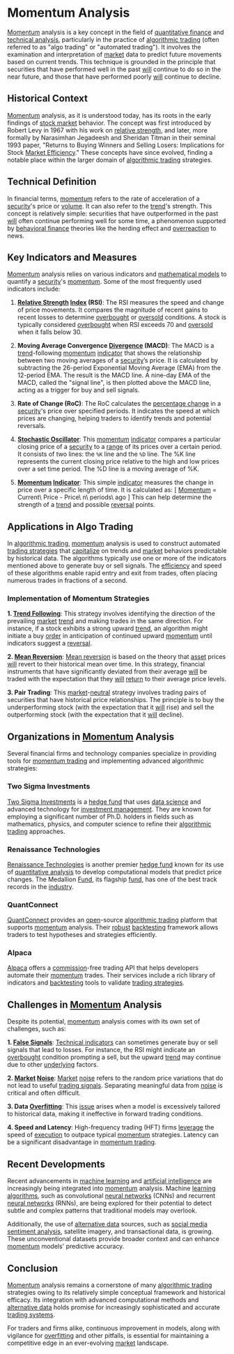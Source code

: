 # Momentum Analysis

[Momentum](../m/momentum.md) analysis is a key concept in the field of [quantitative finance](../q/quantitative_finance.md) and [technical analysis](../t/technical_analysis.md), particularly in the practice of [algorithmic trading](../a/algorithmic_trading.md) (often referred to as "algo trading" or "automated trading"). It involves the examination and interpretation of [market](../m/market.md) data to predict future movements based on current trends. This technique is grounded in the principle that securities that have performed well in the past [will](../w/will.md) continue to do so in the near future, and those that have performed poorly [will](../w/will.md) continue to decline.

Historical Context
-------------------

[Momentum](../m/momentum.md) analysis, as it is understood today, has its roots in the early findings of [stock market](../s/stock_market.md) behavior. The concept was first introduced by Robert Levy in 1967 with his work on [relative strength](../r/relative_strength.md), and later, more formally by Narasimhan Jegadeesh and Sheridan Titman in their seminal 1993 paper, "Returns to Buying Winners and Selling Losers: Implications for Stock [Market Efficiency](../m/market_efficiency.md)." These concepts have since evolved, finding a notable place within the larger domain of [algorithmic trading](../a/algorithmic_trading.md) strategies.

Technical Definition
---------------------

In financial terms, [momentum](../m/momentum.md) refers to the rate of acceleration of a [security](../s/security.md)'s price or [volume](../v/volume.md). It can also refer to the [trend](../t/trend.md)'s strength. This concept is relatively simple: securities that have outperformed in the past [will](../w/will.md) often continue performing well for some time, a phenomenon supported by [behavioral finance](../b/behavioral_finance.md) theories like the herding effect and [overreaction](../o/overreaction.md) to news.

Key Indicators and Measures
----------------------------

[Momentum](../m/momentum.md) analysis relies on various indicators and [mathematical models](../m/mathematical_models_in_trading.md) to quantify a [security](../s/security.md)'s [momentum](../m/momentum.md). Some of the most frequently used indicators include:

1. **[Relative Strength](../r/relative_strength.md) [Index](../i/index_instrument.md) (RSI)**:
   The RSI measures the speed and change of price movements. It compares the magnitude of recent gains to recent losses to determine [overbought](../o/overbought.md) or [oversold](../o/oversold.md) conditions. A stock is typically considered [overbought](../o/overbought.md) when RSI exceeds 70 and [oversold](../o/oversold.md) when it falls below 30.

2. **Moving Average Convergence [Divergence](../d/divergence.md) (MACD)**:
   The MACD is a [trend](../t/trend.md)-following [momentum](../m/momentum.md) [indicator](../i/indicator.md) that shows the relationship between two moving averages of a [security](../s/security.md)’s price. It is calculated by subtracting the 26-period Exponential Moving Average (EMA) from the 12-period EMA. The result is the MACD line. A nine-day EMA of the MACD, called the "signal line", is then plotted above the MACD line, acting as a trigger for buy and sell signals.

3. **Rate of Change (RoC)**:
   The RoC calculates the [percentage change](../p/percentage_change.md) in a [security](../s/security.md)'s price over specified periods. It indicates the speed at which prices are changing, helping traders to identify trends and potential reversals.

4. **[Stochastic Oscillator](../s/stochastic_oscillator.md)**:
   This [momentum](../m/momentum.md) [indicator](../i/indicator.md) compares a particular closing price of a [security](../s/security.md) to a [range](../r/range.md) of its prices over a certain period. It consists of two lines: the `%K` line and the `%D` line. The %K line represents the current closing price relative to the high and low prices over a set time period. The %D line is a moving average of %K.

5. **[Momentum](../m/momentum.md) [Indicator](../i/indicator.md)**:
   This simple [indicator](../i/indicator.md) measures the change in price over a specific length of time. It is calculated as:
   \[
   [Momentum](../m/momentum.md) = Current\ Price - Price\ n\ periods\ ago
   \]
   This can help determine the strength of a [trend](../t/trend.md) and possible [reversal](../r/reversal.md) points.

Applications in Algo Trading
-----------------------------

In [algorithmic trading](../a/algorithmic_trading.md), [momentum](../m/momentum.md) analysis is used to construct automated [trading strategies](../t/trading_strategies.md) that [capitalize](../c/capitalize.md) on trends and [market](../m/market.md) behaviors predictable by historical data. The algorithms typically use one or more of the indicators mentioned above to generate buy or sell signals. The [efficiency](../e/efficiency.md) and speed of these algorithms enable rapid entry and exit from trades, often placing numerous trades in fractions of a second.

### Implementation of Momentum Strategies
  
**1. [Trend Following](../t/trend_following.md)**:
   This strategy involves identifying the direction of the prevailing [market](../m/market.md) [trend](../t/trend.md) and making trades in the same direction. For instance, if a stock exhibits a strong upward [trend](../t/trend.md), an algorithm might initiate a buy [order](../o/order.md) in anticipation of continued upward [momentum](../m/momentum.md) until indicators suggest a [reversal](../r/reversal.md).

**2. [Mean Reversion](../m/mean_reversion.md)**:
   [Mean reversion](../m/mean_reversion.md) is based on the theory that [asset](../a/asset.md) prices [will](../w/will.md) revert to their historical mean over time. In this strategy, financial instruments that have significantly deviated from their average [will](../w/will.md) be traded with the expectation that they [will](../w/will.md) [return](../r/return.md) to their average price levels.

**3. Pair Trading**:
   This [market](../m/market.md)-[neutral](../n/neutral.md) strategy involves trading pairs of securities that have historical price relationships. The principle is to buy the underperforming stock (with the expectation that it [will](../w/will.md) rise) and sell the outperforming stock (with the expectation that it [will](../w/will.md) decline).

Organizations in [Momentum](../m/momentum.md) Analysis
----------------------------------

Several financial firms and technology companies specialize in providing tools for [momentum trading](../m/momentum_trading.md) and implementing advanced algorithmic strategies:

### Two Sigma Investments

[Two Sigma Investments](https://www.twosigma.com/) is a [hedge fund](../h/hedge_fund.md) that uses [data science](../d/data_science_in_trading.md) and advanced technology for [investment management](../i/investment_management.md). They are known for employing a significant number of Ph.D. holders in fields such as mathematics, physics, and computer science to refine their [algorithmic trading](../a/algorithmic_trading.md) approaches.

### Renaissance Technologies

[Renaissance Technologies](https://www.rentec.com/) is another premier [hedge fund](../h/hedge_fund.md) known for its use of [quantitative analysis](../q/quantitative_analysis.md) to develop computational models that predict price changes. The Medallion [Fund](../f/fund.md), its flagship [fund](../f/fund.md), has one of the best track records in the [industry](../i/industry.md).

### QuantConnect

[QuantConnect](https://www.quantconnect.com/) provides an [open](../o/open.md)-source [algorithmic trading](../a/algorithmic_trading.md) platform that supports [momentum](../m/momentum.md) analysis. Their [robust](../r/robust.md) [backtesting](../b/backtesting.md) framework allows traders to test hypotheses and strategies efficiently.

### Alpaca

[Alpaca](https://alpaca.markets/) offers a [commission](../c/commission.md)-free trading API that helps developers automate their [momentum](../m/momentum.md) trades. Their services include a rich library of indicators and [backtesting](../b/backtesting.md) tools to validate [trading strategies](../t/trading_strategies.md).

Challenges in [Momentum](../m/momentum.md) Analysis
-------------------------------

Despite its potential, [momentum](../m/momentum.md) analysis comes with its own set of challenges, such as:

**1. [False Signals](../f/false_signals_in_trading.md)**:
   [Technical indicators](../t/technical_indicators.md) can sometimes generate buy or sell signals that lead to losses. For instance, the RSI might indicate an [overbought](../o/overbought.md) condition prompting a sell, but the upward [trend](../t/trend.md) may continue due to other [underlying](../u/underlying.md) factors.

**2. [Market](../m/market.md) [Noise](../n/noise.md)**:
   [Market](../m/market.md) [noise](../n/noise.md) refers to the random price variations that do not lead to useful [trading signals](../t/trading_signals.md). Separating meaningful data from [noise](../n/noise.md) is critical and often difficult.

**3. Data [Overfitting](../o/overfitting.md)**:
   This [issue](../i/issue.md) arises when a model is excessively tailored to historical data, making it ineffective in forward trading conditions.

**4. Speed and Latency**:
   High-frequency trading (HFT) firms [leverage](../l/leverage.md) the speed of [execution](../e/execution.md) to outpace typical [momentum](../m/momentum.md) strategies. Latency can be a significant disadvantage in [momentum trading](../m/momentum_trading.md).

Recent Developments
-------------------

Recent advancements in [machine learning](../m/machine_learning.md) and [artificial intelligence](../a/artificial_intelligence_in_trading.md) are increasingly being integrated into [momentum](../m/momentum.md) analysis. Machine [learning algorithms](../l/learning_algorithms_in_trading.md), such as convolutional [neural networks](../n/neural_networks_in_trading.md) (CNNs) and recurrent [neural networks](../n/neural_networks_in_trading.md) (RNNs), are being explored for their potential to detect subtle and complex patterns that traditional models may overlook. 

Additionally, the use of [alternative data](../a/alternative_data.md) sources, such as [social media](../s/social_media.md) [sentiment analysis](../s/sentiment_analysis.md), satellite imagery, and transactional data, is growing. These unconventional datasets provide broader context and can enhance [momentum](../m/momentum.md) models' predictive accuracy.

Conclusion
----------

[Momentum](../m/momentum.md) analysis remains a cornerstone of many [algorithmic trading](../a/algorithmic_trading.md) strategies owing to its relatively simple conceptual framework and historical efficacy. Its integration with advanced computational methods and [alternative data](../a/alternative_data.md) holds promise for increasingly sophisticated and accurate [trading systems](../t/trading_systems.md).

For traders and firms alike, continuous improvement in models, along with vigilance for [overfitting](../o/overfitting.md) and other pitfalls, is essential for maintaining a competitive edge in an ever-evolving [market](../m/market.md) landscape.

